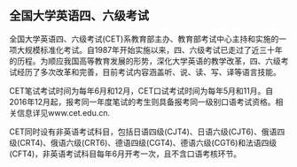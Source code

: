 ## 全国大学英语四、六级考试

全国大学英语四、六级考试(CET)系教育部主办、教育部考试中心主持和实施的一项大规模标准化考试。自1987年开始实施以来，四、六级考试已走过了近三十年的历程。为顺应我国高等教育发展的形势，深化大学英语的教学改革，四、六级考试经历了多次改革和完善，目前考试内容涵盖听、说、读、写、译等语言技能。

CET笔试考试时间为每年6月和12月，CET口试考试时间为每年5月和11月。自2016年12月起，报考同一年度笔试的考生则具备报考同一级别口语考试资格。相关信息详见www.cet.edu.cn.

CET同时设有非英语考试科目，包括日语四级(CJT4)、日语六级(CJT6)、俄语四级(CRT4)、俄语六级(CRT6)、德语四级(CGT4)、德语六级(CGT6)和法语四级(CFT4)，非英语考试科目每年6月开考一次，且不含口语考核环节。
